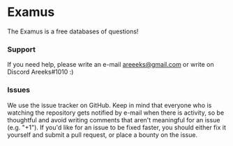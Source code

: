 # Examus
The Examus is a free databases of questions!

### Support

If you need help, please write an e-mail areeeks@gmail.com or write on Discord Areeks#1010 :)

### Issues

We use the issue tracker on GitHub. Keep in mind that everyone who is watching the repository gets notified by e-mail when there is activity, so be thoughtful and avoid writing comments that aren't meaningful for an issue (e.g. "+1"). If you'd like for an issue to be fixed faster, you should either fix it yourself and submit a pull request, or place a bounty on the issue.
